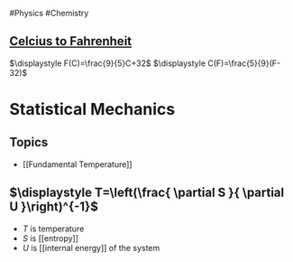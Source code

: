 #Physics #Chemistry 
## [Celcius to Fahrenheit](https://www.desmos.com/calculator/k9md92zkh6)
$\displaystyle F(C)=\frac{9}{5}C+32$
$\displaystyle C(F)=\frac{5}{9}(F-32)$
# Statistical Mechanics
## Topics
* [[Fundamental Temperature]]
## $\displaystyle T=\left(\frac{ \partial S }{ \partial U }\right)^{-1}$
* $\displaystyle T$ is temperature
* $\displaystyle S$ is [[entropy]]
* $\displaystyle U$ is [[internal energy]] of the system